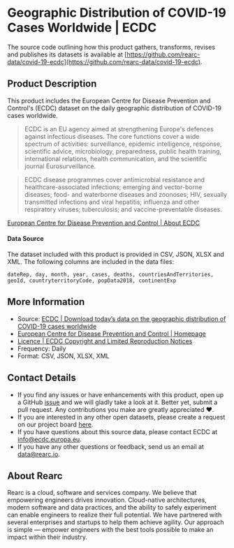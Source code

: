 # Geographic Distribution of COVID-19 Cases Worldwide | ECDC

The source code outlining how this product gathers, transforms, revises and publishes its datasets is available at [https://github.com/rearc-data/covid-19-ecdc](https://github.com/rearc-data/covid-19-ecdc).

## Product Description
This product includes the European Centre for Disease Prevention and Control's (ECDC) dataset on the daily geographic distribution of COVID-19 cases worldwide.

> ECDC is an EU agency aimed at strengthening Europe's defences against infectious diseases. The core functions cover a wide spectrum of activities: surveillance, epidemic intelligence, response, scientific advice, microbiology, preparedness, public health training, international relations, health communication, and the scientific journal Eurosurveillance.

> ECDC disease programmes cover antimicrobial resistance and healthcare-associated infections; emerging and vector-borne diseases; food- and waterborne diseases and zoonoses; HIV, sexually transmitted infections and viral hepatitis; influenza and other respiratory viruses; tuberculosis; and vaccine-preventable diseases.

[European Centre for Disease Prevention and Control | About ECDC](https://www.ecdc.europa.eu/en/about-ecdc)

#### Data Source
The dataset included with this product is provided in CSV, JSON, XLSX and XML. The following columns are included in the data files:

`dateRep, day, month, year, cases, deaths, countriesAndTerritories, geoId, countryterritoryCode, popData2018, continentExp`

## More Information
- Source: [ECDC | Download today’s data on the geographic distribution of COVID-19 cases worldwide](https://www.ecdc.europa.eu/en/publications-data/download-todays-data-geographic-distribution-covid-19-cases-worldwide)
- [European Centre for Disease Prevention and Control | Homepage](https://www.ecdc.europa.eu/en)
- [Licence | ECDC Copyright and Limited Reproduction Notices](https://www.ecdc.europa.eu/en/copyright)
- Frequency: Daily
- Format: CSV, JSON, XLSX, XML

## Contact Details
- If you find any issues or have enhancements with this product, open up a GitHub [issue](https://github.com/rearc-data/covid-19-ecdc/issues) and we will gladly take a look at it. Better yet, submit a pull request. Any contributions you make are greatly appreciated :heart:.
- If you are interested in any other open datasets, please create a request on our project board [here](https://github.com/rearc-data/covid-datasets-aws-data-exchange/projects/1).
- If you have questions about this source data, please contact ECDC at info@ecdc.europa.eu.
- If you have any other questions or feedback, send us an email at data@rearc.io.

## About Rearc
Rearc is a cloud, software and services company. We believe that empowering engineers drives innovation. Cloud-native architectures, modern software and data practices, and the ability to safely experiment can enable engineers to realize their full potential. We have partnered with several enterprises and startups to help them achieve agility. Our approach is simple — empower engineers with the best tools possible to make an impact within their industry.